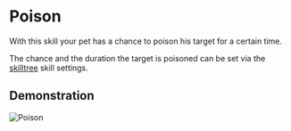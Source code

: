 # Poison

With this skill your pet has a chance to poison his target for a certain time.

The chance and the duration the target is poisoned can be set via the [skilltree](https://github.com/xXKeyleXx/MyPet-Wiki/tree/07680434e1278c970819d5e9518888598106688b/pages/skills/skilltrees/README.md) skill settings.

## Demonstration

![Poison](https://github.com/xXKeyleXx/MyPet-Wiki/tree/07680434e1278c970819d5e9518888598106688b/wiki/images/skills/poison.gif)

